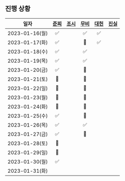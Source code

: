 ## 진행 상황

|      일자      | [준찌](https://github.com/juunzzi) | [조시](https://github.com/hyunrrr) | [무비](https://github.com/byhhh2) | [대헌](https://github.com/asiloveyou) | [진실](https://github.com/kauthenticity) |
| :------------: | :--------------------------------: | :--------------------------------: | :-------------------------------: | :-----------------------------------: | :--------------------------------------: |
| 2023-01-16(월) |                 ✅                 |                                    |                ✅                 |                  ✅                   |                                          |
| 2023-01-17(화) |                 ✅                 |                                    |                🐶                 |                  ✅                   |                                          |
| 2023-01-18(수) |                 ✅                 |                                    |                ✅                 |                                       |                                          |
| 2023-01-19(목) |                 ✅                 |                                    |                ✅                 |                                       |                                          |
| 2023-01-20(금) |                 ✅                 |                                    |                🐶                 |                                       |                                          |
| 2023-01-21(토) |                 🐶                 |                                    |                🐶                 |                                       |                                          |
| 2023-01-22(일) |                 🐶                 |                                    |                🐶                 |                                       |                                          |
| 2023-01-23(월) |                 🐶                 |                                    |                🐶                 |                                       |                                          |
| 2023-01-24(화) |                 🐶                 |                                    |                🐶                 |                                       |                                          |
| 2023-01-25(수) |                 ✅                 |                                    |                🐶                 |                                       |                                          |
| 2023-01-26(목) |                 ✅                 |                                    |                ✅                 |                                       |                                          |
| 2023-01-27(금) |                 ✅                 |                                    |                🐶                  |                                       |                                          |
| 2023-01-28(토) |                 🐶                   |                                    |                                   |                                       |                                          |
| 2023-01-29(일) |                 🐶                   |                                    |                                   |                                       |                                          |
| 2023-01-30(월) |                 ✅                  |                                    |                                   |                                       |                                          |
| 2023-01-31(화) |                                    |                                    |                                   |                                       |                                          |
